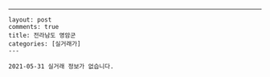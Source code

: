 ---
    layout: post
    comments: true
    title: 전라남도 영암군
    categories: [실거래가]
    ---

    2021-05-31 실거래 정보가 없습니다.

    